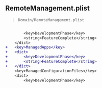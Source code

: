 ## RemoteManagement.plist

> `Domain/RemoteManagement.plist`

```diff

 		<key>DevelopmentPhase</key>
 		<string>FeatureComplete</string>
 	</dict>
+	<key>ManagedApps</key>
+	<dict>
+		<key>DevelopmentPhase</key>
+		<string>FeatureComplete</string>
+	</dict>
 	<key>ManagedConfigurationFiles</key>
 	<dict>
 		<key>DevelopmentPhase</key>

```
